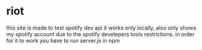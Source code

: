 # riot
this site is made to test spotify dev api
it works only locally, also only shows my spotify account due to the spotify develepers tools restrictions.
in order for it to work you have to run server.js in npm

